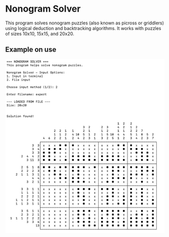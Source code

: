 # Nonogram Solver

This program solves nonogram puzzles (also known as picross or griddlers) using logical deduction and backtracking algorithms. It works with puzzles of sizes 10x10, 15x15, and 20x20.

## Example on use
![Example](example.png)